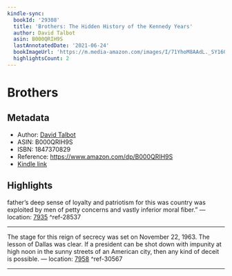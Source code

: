 ```yaml
---
kindle-sync:
  bookId: '29308'
  title: 'Brothers: The Hidden History of the Kennedy Years'
  author: David Talbot
  asin: B000QRIH9S
  lastAnnotatedDate: '2021-06-24'
  bookImageUrl: 'https://m.media-amazon.com/images/I/71YhoM8AAdL._SY160.jpg'
  highlightsCount: 2
---
```

# Brothers
## Metadata
* Author: [David Talbot](https://www.amazon.com/David-Talbot/e/B0034Q2618/ref=dp_byline_cont_ebooks_1)
* ASIN: B000QRIH9S
* ISBN: 1847370829
* Reference: https://www.amazon.com/dp/B000QRIH9S
* [Kindle link](kindle://book?action=open&asin=B000QRIH9S)

## Highlights
father’s deep sense of loyalty and patriotism for this was country was exploited by men of petty concerns and vastly inferior moral fiber.” — location: [7935](kindle://book?action=open&asin=B000QRIH9S&location=7935) ^ref-28537

---
The stage for this reign of secrecy was set on November 22, 1963. The lesson of Dallas was clear. If a president can be shot down with impunity at high noon in the sunny streets of an American city, then any kind of deceit is possible. — location: [7958](kindle://book?action=open&asin=B000QRIH9S&location=7958) ^ref-30567

---
